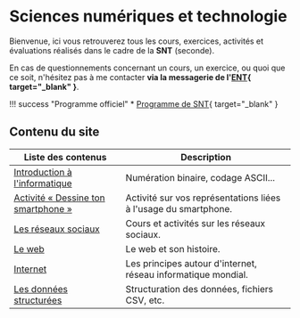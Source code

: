 # Sciences numériques et technologie

Bienvenue, ici vous retrouverez tous les cours, exercices, activités et évaluations réalisés dans le cadre de la **SNT** (seconde).

En cas de questionnements concernant un cours, un exercice, ou quoi que ce soit, n'hésitez pas à me contacter **via la messagerie de l'[ENT](https://enthdf.fr/){ target="_blank" }**.

!!! success "Programme officiel"
    * [Programme de SNT](bo/BO_SNT.pdf){ target="_blank" }

## Contenu du site

| Liste des contenus                              | Description                         |
| ----------------------------------------------- | ----------------------------------- |
| [Introduction à l'informatique](intro_info/index.md) | Numération binaire, codage ASCII... |
| [Activité « Dessine ton smartphone »](autre/activite_smartphone/index.md) | Activité sur vos représentations liées à l'usage du smartphone. |
| [Les réseaux sociaux](reseaux_sociaux/index.md) | Cours et activités sur les réseaux sociaux. |
| [Le web](web/index.md) | Le web et son histoire. |
| [Internet](internet/index.md) | Les principes autour d'internet, réseau informatique mondial. |
| [Les données structurées](donnees_structurees/index.md) | Structuration des données, fichiers CSV, etc. |